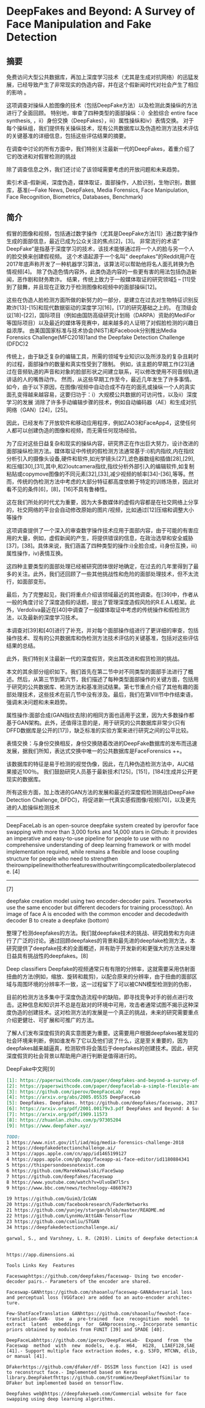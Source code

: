 

<!--
 * @version:
 * @Author:  StevenJokess https://github.com/StevenJokess
 * @Date: 2020-09-28 18:57:58
 * @LastEditors:  StevenJokess https://github.com/StevenJokess
 * @LastEditTime: 2020-12-07 19:58:14
 * @Description:MT
 * @TODO::
 * @Reference:
-->

[5]:MT

# DeepFakes and Beyond: A Survey of Face Manipulation and Fake Detection

## 摘要

免费访问大型公共数据库，再加上深度学习技术（尤其是生成对抗网络）的迅猛发展，已经导致产生了非常现实的伪造内容，并在这个假新闻时代对社会产生了相应的影响 。

这项调查对操纵人脸图像的技术（包括DeepFake方法）以及检测此类操纵的方法进行了全面回顾。 特别地，审查了四种类型的面部操纵：i）全脸综合 entire face synthesis, ，ii）身份交换（DeepFakes），iii）属性操纵和iv）表情交换。 对于每个操纵组，我们提供有关操纵技术，现有公共数据库以及伪造检测方法技术评估的关键基准的详细信息，包括这些评估结果的摘要。

在调查中讨论的所有方面中，我们特别关注最新一代的DeepFakes，着重介绍了它的改进和对假冒检测的挑战

除了调查信息之外，我们还讨论了该领域需要考虑的开放问题和未来趋势。

索引术语-假新闻，深度伪造，媒体取证，面部操作，人脸识别，生物识别，数据库，基准(—Fake News, DeepFakes, Media Forensics, Face Manipulation, Face Recognition, Biometrics, Databases, Benchmark)



## 简介

假冒的图像和视频，包括通过数字操作（尤其是DeepFake方法[1]）通过数字操作生成的面部信息，最近已成为公众关注的焦点[2]，[3]。 非常流行的术语“ DeepFake”是指基于深度学习的技术，该技术能够通过将一个人的脸与另一个人的脸交换来创建假视频。 这个术语起源于一个名叫“ deepfakes”的Reddit用户在2017年底声称开发了一种机器学习算法，该算法可以帮助他将名人面孔转换为色情视频[4]。 除了伪造色情内容外，此类伪造内容的一些更有害的用法包括伪造新闻，恶作剧和财务欺诈。 结果，传统上致力于一般媒体取证的研究领域[5] – [11]受到了鼓舞，并且现在正致力于检测图像和视频中的面部操纵[12]。

这些在伪造人脸检测方面所做的新努力的一部分，是建立在过去对生物特征识别反欺诈[13]-[15]和现代数据驱动的深度学习[16]，[17]的研究基础之上的。 在顶级会议[18]-[22]，国际项目（例如由国防高级研究计划局（DARPA）资助的MediFor等国际项目）以及最近的媒体等竞赛中，越来越多的人证明了对假脸检测的兴趣日益浓厚。 由美国国家标准与技术协会(NIST)和Facebook分别推出Media Forensics Challenge(MFC2018)1and the Deepfake Detection Challenge (DFDC)2


传统上，由于缺乏复杂的编辑工具，所需的领域专业知识以及所涉及的复杂且耗时的过程，面部操作的数量和真实性受到了限制。 例如，该主题的早期工作[23]通过在音频轨道的声音和对象的脸部形状之间建立联系，可以修改使用不同音频轨道讲话的人的嘴唇动作。 然而，从这些早期工作至今，最近几年发生了许多事情。 如今，由于以下原因，在图像/视频中自动合成不存在的面孔或操纵一个人的真实面孔变得越来越容易，这要归功于：i）大规模公共数据的可访问性，以及ii）深度学习的发展 消除了许多手动编辑步骤的技术，例如自动编码器（AE）和生成对抗网络（GAN）[24]，[25]。

因此，已经发布了开放软件和移动应用程序，例如ZAO3和FaceApp4，这使任何人都可以创建伪造的图像和视频，而无需任何现场经验。

为了应对这些日益复杂和现实的操纵内容，研究界正在作出巨大努力，设计改进的面部操纵检测方法。媒体取证中传统的假检测方法通常基于:i)机内指纹,内在指纹分析引入的摄像头设备,硬件和软件,如光学镜头[27],滤色器数组和插值[28],[29],和压缩[30],[31],其中,和2)outcamera指纹,指纹分析外部引入的编辑软件,如复制粘贴或copymove图像的不同元素[32],[33],减少视频的帧率[34]-[36],等等。然而，传统的伪检测方法中考虑的大部分特征都高度依赖于特定的训练场景，因此对看不见的条件[6]，[8]，[16]不具有鲁棒性。

这在我们所处的时代尤为重要，因为大多数媒体的虚假内容都是在社交网络上分享的，社交网络的平台会自动修改原始的图片/视频，比如通过[12]压缩和调整大小等操作

这项调查提供了一个深入的审查数字操作技术应用于面部内容，由于可能的有害应用的大量，例如，虚假新闻的产生，将提供错误的信息，在政治选举和安全威胁[37]，[38]。具体来说，我们涵盖了四种类型的操作:i)全脸合成，ii)身份互换，iii)属性操作，iv)表情互换。

这四种主要类型的面部处理已经被研究团体很好地确定，在过去的几年里得到了最多的关注。此外，我们还回顾了一些其他挑战性和危险的面部处理技术，但不太流行，如面部变形。

最后，为了完整起见，我们将重点介绍该领域最近的其他调查。在[39]中，作者从一般的角度讨论了深度造假的话题，提出了管理深度造假风险的R.E.A.L框架。此外，Verdoliva最近在[40]中调查了一般媒体取证中考虑的传统操作和假检测方法，以及最新的深度学习技术。

本调查对[39]和[40]进行了补充，并对每个面部操作组进行了更详细的审查，包括操作技术、现有的公共数据库和伪检测方法技术评估的关键基准，包括对这些评估结果的总结。

此外，我们特别关注最新一代的深度假货，突出其改进和假货检测的挑战。

本文的其余部分组织如下。我们首先在第二节中对不同类型的面部手法进行了概述。然后，从第三节到第六节，我们描述了每种类型面部操作的关键方面，包括用于研究的公共数据库、检测方法和基准测试结果。第七节重点介绍了其他有趣的面部处理技术，这些技术在前几节中没有涉及。最后，我们在第VIII节中作结束语，强调未决问题和未来趋势。









属性操作:面部合成(GAN指纹去除)的相同方面也适用于这里，因为大多数操作都基于GAN架构。此外，还值得注意的是，用于研究的公共数据库非常少(只有DFFD数据库是公开的[17])，缺乏标准的实验方案来进行研究之间的公平比较。

表情交换：与身份交换相反，身份交换随着改进的DeepFake数据库的发布而迅速发展，据我们所知，表达式交换中唯一的公共数据库是FaceForensics ++。

该数据库的特征是易于检测的视觉伪像，因此，在几种伪造检测方法中，AUC结果接近100％。 我们鼓励研究人员基于最新技术[125]，[151]，[184]生成并公开更现实的数据库。


所有这些方面，加上改进的GAN方法的发展和最近的深度假检测挑战(DeepFake Detection Challenge, DFDC)，将促进新一代真实感假图像/视频[70]，以及更先进的人脸操纵检测技术

---

DeepFaceLab is an open-source deepfake system created by iperovfor face swapping with more than 3,000 forks and 14,000 stars in Github: it provides an imperative and easy-to-use pipeline for people to use with no comprehensive understanding of deep learning framework or with model implementation required, while remains a ﬂexible and loose coupling structure for people who need to strengthen theirownpipelinewithotherfeatureswithoutwritingcomplicatedboilerplatecode. [4]



---
[7]

  deepfake  creation  model  using  two  encoder-decoder  pairs.  Twonetworks  use  the  same  encoder  but  different  decoders  for  training  process(top). An image of face A is encoded with the common encoder and decodedwith decoder B to create a deepfake (bottom)

整理了检测deepfakes的方法。我们就deepfake技术的挑战、研究趋势和方向进行了广泛的讨论。通过回顾deepfakes的背景和最先进的deepfake检测方法，本研究提供了deepfake技术的全面概述，并有助于开发新的和更强大的方法来处理日益具有挑战性的deepfakes。[8]


Deep classifiers
Deepfake的视频通常只有有限的分辨率，这就需要采用仿射面扭曲的方法(例如，缩放、旋转和裁剪)，以配合原来的分辨率，由于扭曲的面部区域与周围环境的分辨率不一致，这一过程留下了可以被CNN模型检测到的伪影，


目前的检测方法多集中于深度伪造流程中的缺陷，即寻找竞争对手的弱点进行攻击。这种信息和知识并不总是在敌对的环境中可用，攻击者通常试图不揭示这种深度伪造的创建技术。这对检测方法的发展是一个真正的挑战，未来的研究需要重点介绍更健壮、可扩展和可推广的方法。

了解人们发布深度假货的真实意图更为重要。这需要用户根据deepfakes被发现的社会环境来判断，例如谁发布了它以及他们说了什么，这是至关重要的，因为deepfakes越来越逼真，检测软件将会落后于deepfakes的创建技术。因此，研究深度假货的社会背景以帮助用户进行判断是值得进行的。

DeepFake中文网[9]


```md
[1]: https://paperswithcode.com/paper/deepfakes-and-beyond-a-survey-of-face
[2]: https://paperswithcode.com/paper/deepfacelab-a-simple-flexible-and-extensible
[3]: https://github.com/iperov/DeepFaceLab/  repo
[4]: https://arxiv.org/abs/2005.05535 DeepFaceLab
[5]: Deepfakes. Deepfakes. https://github.com/deepfakes/faceswap, 2017.
[6]: https://arxiv.org/pdf/2001.00179v3.pdf DeepFakes and Beyond: A Survey of Face Manipulation and Fake Detection
[7]: https://arxiv.org/pdf/1909.11573
[8]: https://zhuanlan.zhihu.com/p/97305204
[9]: https://www.deepfaker.xyz/


```

```md
TODO:
1 https://www.nist.gov/itl/iad/mig/media-forensics-challenge-2018
2 https://deepfakedetectionchallenge.ai/
3 https://apps.apple.com/cn/app/id1465199127
4 https://apps.apple.com/gb/app/faceapp-ai-face-editor/id1180884341
5 https://thispersondoesnotexist.com
6 https://github.com/MarekKowalski/FaceSwap
7 https://github.com/deepfakes/faceswap
8 https://www.youtube.com/watch?v=UlvoEW7l5rs
9 https://www.bbc.com/news/technology-48607673

19 https://github.com/Guim3/IcGAN
20 https://github.com/facebookresearch/FaderNetworks
21 https://github.com/yunjey/stargan/blob/master/README.md
22 https://github.com/LynnHo/AttGAN-Tensorflow
23 https://github.com/csmliu/STGAN
34 https://deepfakedetectionchallenge.ai/

garwal, S., and Varshney, L. R. (2019). Limits of deepfake detection:A robust estimation viewpoint.arXiv preprintarXiv:1905.03493.
```

```

https://app.dimensions.ai

Tools Links Key  Features

Faceswaphttps://github.com/deepfakes/faceswap- Using two encoder-decoder pairs.- Parameters of the encoder are shared.

Faceswap-GANhttps://github.com/shaoanlu/faceswap-GANAdversarial loss and perceptual loss (VGGface) are added to an auto-encoder architec-ture.

Few-ShotFaceTranslation GANhttps://github.com/shaoanlu/fewshot-face-translation-GAN-  Use  a  pre-trained  face  recognition  model  to  extract  latent  embeddings  for  GANprocessing.- Incorporate semantic priors obtained by modules from FUNIT [39] and SPADE [40].

DeepFaceLabhttps://github.com/iperov/DeepFaceLab-  Expand  from  the  Faceswap  method  with  new  models,  e.g.  H64,  H128,  LIAEF128,SAE [41].- Support multiple face extraction modes, e.g. S3FD, MTCNN, dlib, or manual [41].

DFakerhttps://github.com/dfaker/df- DSSIM loss function [42] is used to reconstruct face.- Implemented based on Keras library.DeepFaketfhttps://github.com/StromWine/DeepFaketfSimilar to DFaker but implemented based on tensorflow.

Deepfakes webβhttps://deepfakesweb.com/Commercial website for face swapping using deep learning algorithms.
```
